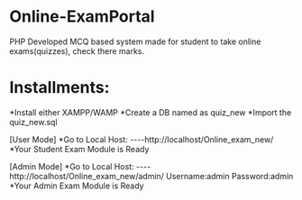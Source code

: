 # Online-ExamPortal
PHP Developed MCQ based system made for student to take online exams(quizzes), check there marks. 

# Installments:
*Install either XAMPP/WAMP
*Create a DB named as quiz_new
*Import the quiz_new.sql 


[User Mode]
*Go to Local Host:
  ----http://localhost/Online_exam_new/
*Your Student Exam Module is Ready

[Admin Mode]
*Go to Local Host:
  ----http://localhost/Online_exam_new/admin/
  Username:admin
  Password:admin
*Your Admin Exam Module is Ready


